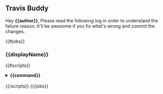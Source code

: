 ## Travis Buddy
Hey **{{author}}**,
Please read the following log in order to understand the failure reason.
It'll be awesome if you fix what's wrong and commit the changes.

{{#jobs}}
### {{displayName}}
{{#scripts}}
<details>
  <summary>
    <strong>
     {{command}}
    </strong>
  </summary>

```
{{&contents}}
```
</details>
<br />
{{/scripts}}
{{/jobs}}
